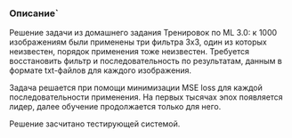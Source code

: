 ### Описание`

Решение задачи из домашнего задания Тренировок по ML 3.0: к 1000 изображениям были применены три фильтра 3x3, один из которых неизвестен, порядок применения тоже неизвестен. Требуется восстановить фильтр и последовательность по результатам, данным в формате txt-файлов для каждого изображения.

Задача решается при помощи минимизации MSE loss для каждой последовательности применения. На первых тысячах эпох появляется лидер, далее обучение продолжается только для него.

Решение засчитано тестирующей системой.
